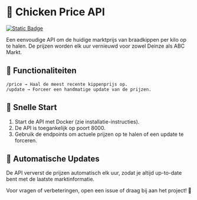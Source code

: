 # 🐔 Chicken Price API
<a href="https://hub.docker.com/r/arnevl/chicken-price-api" target="_blank">
  <img alt="Static Badge" src="https://img.shields.io/badge/docker%20-%20arnevl/chicken--price--api%20-%20blue?color=blue">
</a>

Een eenvoudige API om de huidige marktprijs van braadkippen per kilo op te halen. De prijzen worden elk uur vernieuwd voor zowel Deinze als ABC Markt.

## 📌 Functionaliteiten

    /price → Haal de meest recente kippenprijs op.
    /update → Forceer een handmatige update van de prijzen.

## 🚀 Snelle Start
1. Start de API met Docker (zie installatie-instructies).
2. De API is toegankelijk op poort 8000.
3. Gebruik de endpoints om actuele prijzen op te halen of een update te forceren.

## 🔄 Automatische Updates

De API ververst de prijzen automatisch elk uur, zodat je altijd up-to-date bent met de laatste marktinformatie.

Voor vragen of verbeteringen, open een issue of draag bij aan het project! 🐓
